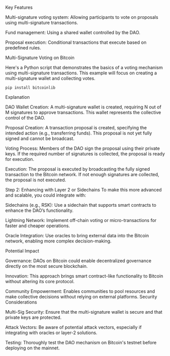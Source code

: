 Key Features

Multi-signature voting system: Allowing participants to vote on proposals using multi-signature transactions.

Fund management: Using a shared wallet controlled by the DAO.

Proposal execution: Conditional transactions that execute based on predefined rules.

Multi-Signature Voting on Bitcoin

Here's a Python script that demonstrates the basics of a voting mechanism using multi-signature transactions. This example will focus on creating a multi-signature wallet and collecting votes.

`pip install bitcoinlib`

Explanation

DAO Wallet Creation:
A multi-signature wallet is created, requiring N out of M signatures to approve transactions.
This wallet represents the collective control of the DAO.

Proposal Creation:
A transaction proposal is created, specifying the intended action (e.g., transferring funds).
This proposal is not yet fully signed and cannot be broadcast.

Voting Process:
Members of the DAO sign the proposal using their private keys.
If the required number of signatures is collected, the proposal is ready for execution.

Execution:
The proposal is executed by broadcasting the fully signed transaction to the Bitcoin network.
If not enough signatures are collected, the proposal is not executed.

Step 2: Enhancing with Layer 2 or Sidechains
To make this more advanced and scalable, you could integrate with:

Sidechains (e.g., RSK): Use a sidechain that supports smart contracts to enhance the DAO’s functionality.

Lightning Network: Implement off-chain voting or micro-transactions for faster and cheaper operations.

Oracle Integration: Use oracles to bring external data into the Bitcoin network, enabling more complex decision-making.

Potential Impact

Governance: DAOs on Bitcoin could enable decentralized governance directly on the most secure blockchain.

Innovation: This approach brings smart contract-like functionality to Bitcoin without altering its core protocol.

Community Empowerment: Enables communities to pool resources and make collective decisions without relying on external platforms.
Security Considerations

Multi-Sig Security: Ensure that the multi-signature wallet is secure and that private keys are protected.

Attack Vectors: Be aware of potential attack vectors, especially if integrating with oracles or layer-2 solutions.

Testing: Thoroughly test the DAO mechanism on Bitcoin's testnet before deploying on the mainnet.
